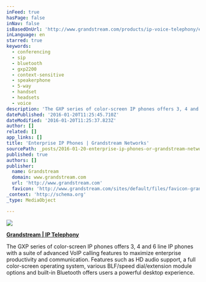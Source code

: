 ```yaml
---
inFeed: true
hasPage: false
inNav: false
isBasedOnUrl: 'http://www.grandstream.com/products/ip-voice-telephony/enterprise-ip-phones'
inLanguage: en
starred: true
keywords:
  - conferencing
  - sip
  - bluetooth
  - gxp2200
  - context-sensitive
  - speakerphone
  - 5-way
  - handset
  - headsets
  - voice
description: 'The GXP series of color-screen IP phones offers 3, 4 and 6 line IP phones with a suite of advanced VoIP calling features to maximize enterprise productivity and communication. Features such as HD audio support, a full color-screen operating system, various BLF/speed dial/extension module options and built-in Bluetooth offers users a powerful desktop experience.'
datePublished: '2016-01-20T11:25:45.710Z'
dateModified: '2016-01-20T11:25:37.823Z'
author: []
related: []
app_links: []
title: 'Enterprise IP Phones | Grandstream Networks'
sourcePath: _posts/2016-01-20-enterprise-ip-phones-or-grandstream-networks.md
published: true
authors: []
publisher:
  name: Grandstream
  domain: www.grandstream.com
  url: 'http://www.grandstream.com'
  favicon: 'http://www.grandstream.com/sites/default/files/favicon-grandstream-v1.ico'
_context: 'http://schema.org'
_type: MediaObject

---
```

![](https://the-grid-user-content.s3-us-west-2.amazonaws.com/2b7757fa-30ee-4f43-81ef-bea94247d2c9.jpg)

**[Grandstream | IP Telephony][0]**

The GXP series of color-screen IP phones offers 3, 4 and 6 line IP phones with a suite of advanced VoIP calling features to maximize enterprise productivity and communication. Features such as HD audio support, a full color-screen operating system, various BLF/speed dial/extension module options and built-in Bluetooth offers users a powerful desktop experience.

[0]: null